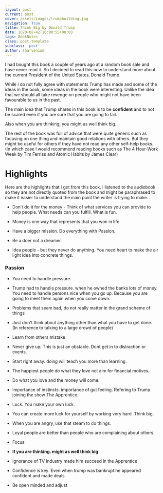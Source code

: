 ```yaml
---
layout: post
current: post
cover: assets/images/trumpbuilding.jpg
navigation: True
title: Think Big by Donald Trump
date: 2020-08-42T16:00:55+08:00
tags: BookNotes
class: post-template
subclass: 'post'
author: sharvenium
---
```

 
I had bought this book a couple of years ago at a random book sale and have never read it. So I decided to read this now to understand more about the current President of the United States, Donald Trump. 

While I do not fully agree with statements Trump has made and some of the ideas in the book, some ideas in the book were interesting. Unlike the idea that we should all take revenge on people who might not have been favourable to us in the past.

The main idea that Trump shares in this book is to be **confident** and to not be scared even if you are sure that you are going to fail. 

Also when you are thinking, you might as well think big. 

The rest of the book was full of advice that were quite generic such as focusing on one thing and maintain good relations with others. But they might be useful for others if they have not read any other self-help books. (In which case I would recommend reading books such as The 4 Hour-Work Week by Tim Ferriss and Atomic Habits by James Clear)

# Highlights

Here are the highlights that I got from this book. I listened to the audiobook so they are not directly quoted from the book and might be paraphrased to make it easier to understand the main point the writer is trying to make.

 - Don't do it for the money - Think of what services you can provide to help people. What needs can you fulfill. What is fun.

 - Money is one way that represents that you won in life

- Have a bigger mission. Do everything with Passion.

- Be a doer not a dreamer

- Idea people - but they never do anything. You need heart to make the air light idea into concrete things. 

### Passion

- You need to handle pressure. 

- Trump had to handle pressure. when he owned the banks lots of money. You need to handle persons nice when you go up. Because you are going to meet them again when you come down. 

- Problems that seem bad, do not really matter in the grand scheme of things

- Just don't think about anything other than what you have to get done. (In reference to talking to a large crowd of people)

- Learn from others mistake

- Never give up. This is just an obstacle. Dont get in to distraction or events. 

- Start right away. doing will teach you more than learning. 

- The happiest people do what they love not aim for financial motives. 

- Do what you love and the money will come.

- Importance of instincts. importance of gut feeling. Refering to Trump joining the show The Apprentice. 

- Luck. You make your own luck.

- You can create more luck for yourself by working very hard. Think big.

- When you are angry, use that steam to do things. 

- Loyal people are better than people who are complaining about others. 

- Focus

- **If you are thinking. might as well think big**

- Ignorance of TV industry made him succeed in the Apprentice

- Confidence is key. Even when trump was bankrupt he appeared confident and made deals 

- Be open minded and adjust 

